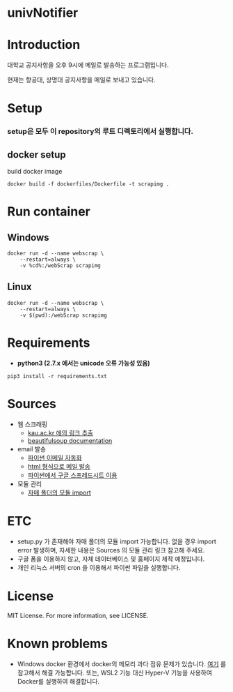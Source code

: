 # univNotifier

# Introduction
대학교 공지사항을 오후 9시에 메일로 발송하는 프로그램입니다.

현재는 항공대, 상명대 공지사항을 메일로 보내고 있습니다.
# Setup
### setup은 모두 이 repository의 루트 디렉토리에서 실행합니다.

## docker setup
build docker image
```shell
docker build -f dockerfiles/Dockerfile -t scrapimg .
```
# Run container

## Windows
```shell
docker run -d --name webscrap \
    --restart=always \
    -v %cd%:/webScrap scrapimg
```
## Linux
```shell
docker run -d --name webscrap \
    --restart=always \
    -v $(pwd):/webScrap scrapimg
```

# Requirements
- __python3 (2.7.x 에서는 unicode 오류 가능성 있음)__
```shell
pip3 install -r requirements.txt
```
# Sources
- 웹 스크래핑
  - [kau.ac.kr 에의 링크 추출](https://github.com/Space4all/kau-notify)
  - [beautifulsoup documentation](https://www.crummy.com/software/BeautifulSoup/bs4/doc/)
- email 발송
  - [파이썬 이메일 자동화](http://hleecaster.com/python-email-automation/)
  - [html 형식으로 메일 발송](https://stackoverflow.com/questions/882712/sending-html-email-using-python)
  - [파이썬에서 구글 스프레드시트 이용](http://hleecaster.com/python-google-drive-spreadsheet-api/)
- 모듈 관리
  - [자매 폴더의 모듈 import](https://stackoverflow.com/questions/6323860/sibling-package-imports/50193944#50193944)
  
# ETC
- setup.py 가 존재해야 자매 폴더의 모듈 import 가능합니다. 없을 경우 import error 발생하며, 자세한 내용은 Sources 의 모듈 관리 링크 참고해 주세요.
- 구글 폼을 이용하지 않고, 자체 데이터베이스 및 홈페이지 제작 예정입니다.
- 개인 리눅스 서버의 cron 을 이용해서 파이썬 파일을 실행합니다.

# License
MIT License. For more information, see LICENSE.

# Known problems
- Windows docker 환경에서 docker의 메모리 과다 점유 문제가 있습니다. [여기](https://github.com/microsoft/WSL/issues/4166#issuecomment-526725261) 를 참고해서 해결 가능합니다. 또는, WSL2 기능 대신 Hyper-V 기능을 사용하여 Docker를 실행하여 해결합니다.
